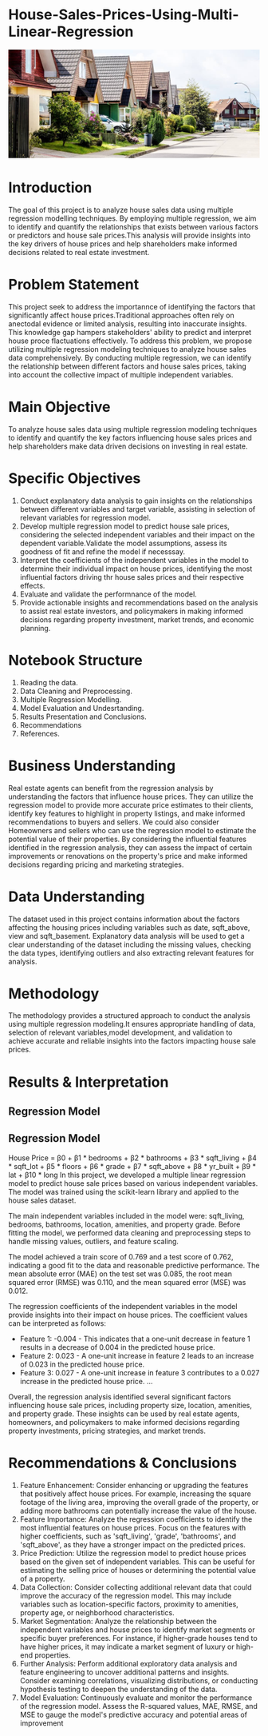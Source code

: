 # House-Sales-Prices-Using-Multi-Linear-Regression
![HouseImage](images/Stock-TraditionalNeighborhood-AdobeStock-180147418-copy.jpeg)

# Introduction
The goal of this project is to analyze house sales data using multiple regression modelling techniques. By employing multiple regression, we aim to identify and quantify the relationships that exists between various factors or predictors and house sale prices.This analysis will provide insights into the key drivers of house prices and help shareholders make informed decisions related to real estate investment.

# Problem Statement
This project seek to address the importannce of identifying the factors that significantly affect house prices.Traditional approaches often rely on anectodal evidence or limited analysis, resulting into inaccurate insights. This knowledge gap hampers stakeholders' ability to predict and interpret house proce flactuations effectively. To address this problem, we propose utilizing multiple regression modeling techniques to analyze house sales data comprehensively. By conducting multiple regression, we can identify the relationship between different factors and house sales prices, taking into account the collective impact of multiple independent variables.

# Main Objective
To analyze house sales data using multiple regression modeling techniques to identify and quantify the key factors influencing house sales prices and help shareholders make data driven decisions on investing in real estate.

# Specific Objectives

1. Conduct explanatory data analysis to gain insights on the relationships between different variables and target variable, assisting in selection of relevant variables for regression model.
2. Develop multiple regression model to predict house sale prices, considering the selected independent variables and their impact on the dependent variable.Validate the model assumptions, assess its goodness of fit and refine the model if necesssay.
3. Interpret the coefficients of the independent variables in the model to determine their individual impact on house prices, identifying the most influential factors driving thr house sales prices and their respective effects.
4. Evaluate and validate the performnance of the model.
5. Provide actionable insights and recommendations based on the analysis to assist real estate investors, and policymakers in making informed decisions regarding property investment, market trends, and economic planning.

# Notebook Structure
1. Reading the data.
2. Data Cleaning and Preprocessing.
3. Multiple Regression Modelling.
4. Model Evaluation and Undesrtanding.
5. Results Presentation and Conclusions.
6. Recommendations
7. References.

# Business Understanding
 Real estate agents can benefit from the regression analysis by understanding the factors that influence house prices. They can utilize the regression model to provide more accurate price estimates to their clients, identify key features to highlight in property listings, and make informed recommendations to buyers and sellers. We could also consider Homeowners and sellers who can use the regression model to estimate the potential value of their properties. By considering the influential features identified in the regression analysis, they can assess the impact of certain improvements or renovations on the property's price and make informed decisions regarding pricing and marketing strategies.

# Data Understanding
The dataset used in this project contains information about the factors affecting the housing prices including variables such as date, sqft_above, view and sqft_basement. Explanatory data analysis will be used to get a clear understanding of the dataset including the missing values, checking the data types, identifying outliers and also extracting relevant features for analysis. 

# Methodology
The methodology provides a structured approach to conduct the analysis using multiple regression modeling.It ensures appropriate handling of data, selection of relevant variables,model development, and validation to achieve accurate and reliable insights into the factors impacting house sale prices.

# Results & Interpretation
## Regression Model

## Regression Model
House Price = β0 + β1 * bedrooms + β2 * bathrooms + β3 * sqft_living + β4 * sqft_lot + β5 * floors + β6 * grade + β7 * sqft_above + β8 * yr_built + β9 * lat + β10 * long
In this project, we developed a multiple linear regression model to predict house sale prices based on various independent variables. The model was trained using the scikit-learn library and applied to the house sales dataset.

The main independent variables included in the model were: sqft_living, bedrooms, bathrooms, location, amenities, and property grade. Before fitting the model, we performed data cleaning and preprocessing steps to handle missing values, outliers, and feature scaling.

The model achieved a train score of 0.769 and a test score of 0.762, indicating a good fit to the data and reasonable predictive performance. The mean absolute error (MAE) on the test set was 0.085, the root mean squared error (RMSE) was 0.110, and the mean squared error (MSE) was 0.012.

The regression coefficients of the independent variables in the model provide insights into their impact on house prices. The coefficient values can be interpreted as follows:
- Feature 1: -0.004 - This indicates that a one-unit decrease in feature 1 results in a decrease of 0.004 in the predicted house price.
- Feature 2: 0.023 - A one-unit increase in feature 2 leads to an increase of 0.023 in the predicted house price.
- Feature 3: 0.027 - A one-unit increase in feature 3 contributes to a 0.027 increase in the predicted house price.
...

Overall, the regression analysis identified several significant factors influencing house sale prices, including property size, location, amenities, and property grade. These insights can be used by real estate agents, homeowners, and policymakers to make informed decisions regarding property investments, pricing strategies, and market trends.


# Recommendations & Conclusions
1. Feature Enhancement: Consider enhancing or upgrading the features that positively affect house prices. For example, increasing the square footage of the living area, improving the overall grade of the property, or adding more bathrooms can potentially increase the value of the house.
2. Feature Importance: Analyze the regression coefficients to identify the most influential features on house prices. Focus on the features with higher coefficients, such as 'sqft_living', 'grade', 'bathrooms', and 'sqft_above', as they have a stronger impact on the predicted prices.
3. Price Prediction: Utilize the regression model to predict house prices based on the given set of independent variables. This can be useful for estimating the selling price of houses or determining the potential value of a property.
4. Data Collection: Consider collecting additional relevant data that could improve the accuracy of the regression model. This may include variables such as location-specific factors, proximity to amenities, property age, or neighborhood characteristics.
5. Market Segmentation: Analyze the relationship between the independent variables and house prices to identify market segments or specific buyer preferences. For instance, if higher-grade houses tend to have higher prices, it may indicate a market segment of luxury or high-end properties.
6. Further Analysis: Perform additional exploratory data analysis and feature engineering to uncover additional patterns and insights. Consider examining correlations, visualizing distributions, or conducting hypothesis testing to deepen the understanding of the data.
7. Model Evaluation: Continuously evaluate and monitor the performance of the regression model. Assess the R-squared values, MAE, RMSE, and MSE to gauge the model's predictive accuracy and potential areas of improvement
